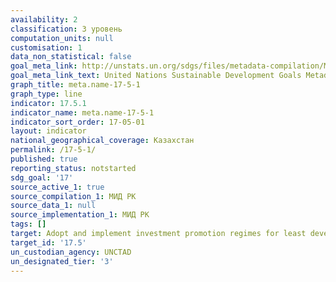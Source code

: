 ```yaml
---
availability: 2
classification: 3 уровень
computation_units: null
customisation: 1
data_non_statistical: false
goal_meta_link: http://unstats.un.org/sdgs/files/metadata-compilation/Metadata-Goal-17.pdf
goal_meta_link_text: United Nations Sustainable Development Goals Metadata (pdf 468kB)
graph_title: meta.name-17-5-1
graph_type: line
indicator: 17.5.1
indicator_name: meta.name-17-5-1
indicator_sort_order: 17-05-01
layout: indicator
national_geographical_coverage: Казахстан
permalink: /17-5-1/
published: true
reporting_status: notstarted
sdg_goal: '17'
source_active_1: true
source_compilation_1: МИД РК
source_data_1: null
source_implementation_1: МИД РК
tags: []
target: Adopt and implement investment promotion regimes for least developed countries
target_id: '17.5'
un_custodian_agency: UNCTAD
un_designated_tier: '3'
---
```

